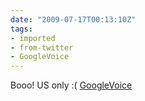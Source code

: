 ```yaml
---
date: "2009-07-17T00:13:10Z"
tags:
- imported
- from-twitter
- GoogleVoice
---
```

Booo\! US only :\( [GoogleVoice](/tags/googlevoice)
